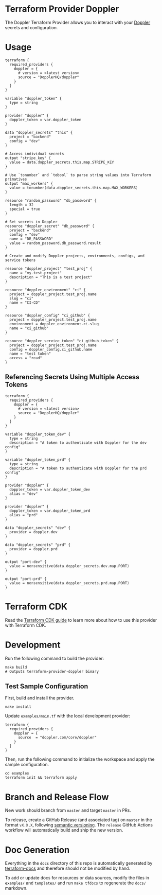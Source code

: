 # Terraform Provider Doppler

The Doppler Terraform Provider allows you to interact with your [Doppler](https://doppler.com) secrets and configuration.

# Usage

```hcl
terraform {
  required_providers {
    doppler = {
      # version = <latest version>
      source = "DopplerHQ/doppler"
    }
  }
}

variable "doppler_token" {
  type = string
}

provider "doppler" {
  doppler_token = var.doppler_token
}

data "doppler_secrets" "this" {
  project = "backend"
  config = "dev"
}

# Access individual secrets
output "stripe_key" {
  value = data.doppler_secrets.this.map.STRIPE_KEY
}

# Use `tonumber` and `tobool` to parse string values into Terraform primatives
output "max_workers" {
  value = tonumber(data.doppler_secrets.this.map.MAX_WORKERS)
}

resource "random_password" "db_password" {
  length = 32
  special = true
}

# Set secrets in Doppler
resource "doppler_secret" "db_password" {
  project = "backend"
  config = "dev"
  name = "DB_PASSWORD"
  value = random_password.db_password.result
}

# Create and modify Doppler projects, environments, configs, and service tokens

resource "doppler_project" "test_proj" {
  name = "my-test-project"
  description = "This is a test project"
}

resource "doppler_environment" "ci" {
  project = doppler_project.test_proj.name
  slug = "ci"
  name = "CI-CD"
}

resource "doppler_config" "ci_github" {
  project = doppler_project.test_proj.name
  environment = doppler_environment.ci.slug
  name = "ci_github"
}

resource "doppler_service_token" "ci_github_token" {
  project = doppler_project.test_proj.name
  config = doppler_config.ci_github.name
  name = "test token"
  access = "read"
}
```

## Referencing Secrets Using Multiple Access Tokens

```hcl
terraform {
  required_providers {
    doppler = {
      # version = <latest version>
      source = "DopplerHQ/doppler"
    }
  }
}

variable "doppler_token_dev" {
  type = string
  description = "A token to authenticate with Doppler for the dev config"
}

variable "doppler_token_prd" {
  type = string
  description = "A token to authenticate with Doppler for the prd config"
}

provider "doppler" {
  doppler_token = var.doppler_token_dev
  alias = "dev"
}

provider "doppler" {
  doppler_token = var.doppler_token_prd
  alias = "prd"
}

data "doppler_secrets" "dev" {
  provider = doppler.dev
}

data "doppler_secrets" "prd" {
  provider = doppler.prd
}

output "port-dev" {
  value = nonsensitive(data.doppler_secrets.dev.map.PORT)
}

output "port-prd" {
  value = nonsensitive(data.doppler_secrets.prd.map.PORT)
}
```

# Terraform CDK

Read the [Terraform CDK guide](https://docs.doppler.com/docs/terraform-cdk) to learn more about how to use this provider with Terraform CDK.

# Development

Run the following command to build the provider:

```shell
make build
# Outputs terraform-provider-doppler binary
```

## Test Sample Configuration

First, build and install the provider.

```shell
make install
```

Update `examples/main.tf` with the local development provider:

```hcl
terraform {
  required_providers {
    doppler = {
      source  = "doppler.com/core/doppler"
    }
  }
}
```

Then, run the following command to initialize the workspace and apply the sample configuration.

```shell
cd examples
terraform init && terraform apply
```

# Branch and Release Flow

New work should branch from `master` and target `master` in PRs.

To release, create a GitHub Release (and associated tag) on `master` in the format `vX.X.X`, following [semantic versioning](https://semver.org/).
The `release` GitHub Actions workflow will automatically build and ship the new version.

# Doc Generation

Everything in the `docs` directory of this repo is automatically generated by [terraform-docs](https://github.com/terraform-docs/terraform-docs) and therefore should not be modified by hand.

To add or update docs for resources or data sources, modify the files in `examples/` and `templates/` and run `make tfdocs` to regenerate the `docs/` markdown.
